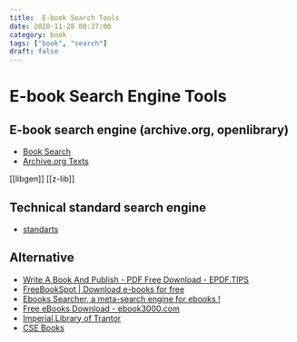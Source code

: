 ```yaml
---
title:  E-book Search Tools
date: 2020-11-28 08:37:00
category: book
tags: ["book", "search"]
draft: false
---
```


# E-book Search Engine Tools

## E-book search engine (archive.org, openlibrary)
- [Book Search](https://books-search.typesense.org/)
- [Archive.org Texts](https://archive.org/details/texts)

[[libgen]]
[[z-lib]]

## Technical standard search engine
- [standarts](https://libgen.lc/standarts/index.php)

## Alternative
- [Write A Book And Publish - PDF Free Download - EPDF.TIPS](https://epdf.tips/en/)
- [FreeBookSpot | Download e-books for free](http://www.freebookspot.club/default.aspx)
- [Ebooks Searcher, a meta-search engine for ebooks !](https://recherche-ebook.fr/en/)
- [Free eBooks Download - ebook3000.com](http://ebook3000.com/)
- [Imperial Library of Trantor](https://trantor.is/)
- [CSE Books](https://cse.google.com/cse?cx=c46414ccb6a943e39)